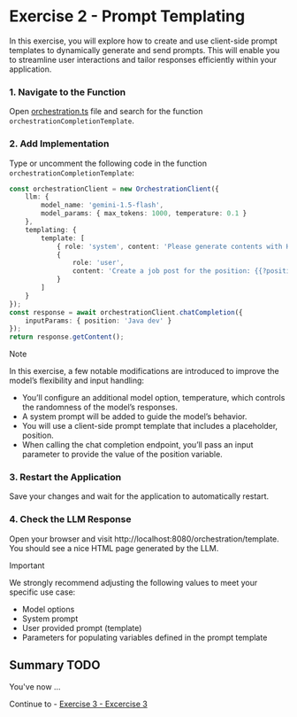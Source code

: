 # Exercise 2 - Prompt Templating

In this exercise, you will explore how to create and use client-side prompt templates to dynamically generate and send prompts. 
This will enable you to streamline user interactions and tailor responses efficiently within your application.

### 1. Navigate to the Function 
Open [orchestration.ts](../app/src/orchestration.ts) file and search for the function `orchestrationCompletionTemplate`.

### 2. Add Implementation
Type or uncomment the following code in the function `orchestrationCompletionTemplate`:

```typescript
const orchestrationClient = new OrchestrationClient({
    llm: {
        model_name: 'gemini-1.5-flash',
        model_params: { max_tokens: 1000, temperature: 0.1 }
    },
    templating: {
        template: [
            { role: 'system', content: 'Please generate contents with HTML tags.' },
            {
                role: 'user',
                content: 'Create a job post for the position: {{?position}}.'
            }
        ]
    }
});
const response = await orchestrationClient.chatCompletion({
    inputParams: { position: 'Java dev' }
});
return response.getContent();
```

> [!NOTE]
> In this exercise, a few notable modifications are introduced to improve the model’s flexibility and input handling:
> - You’ll configure an additional model option, temperature, which controls the randomness of the model’s responses.
> - A system prompt will be added to guide the model’s behavior.
> - You will use a client-side prompt template that includes a placeholder, position.
> - When calling the chat completion endpoint, you’ll pass an input parameter to provide the value of the position variable.

### 3. Restart the Application
Save your changes and wait for the application to automatically restart.

### 4. Check the LLM Response
Open your browser and visit http://localhost:8080/orchestration/template. 
You should see a nice HTML page generated by the LLM.

> [!IMPORTANT]
> We strongly recommend adjusting the following values to meet your specific use case:
> - Model options
> - System prompt
> - User provided prompt (template)
> - Parameters for populating variables defined in the prompt template

## Summary TODO

You've now ...

Continue to - [Exercise 3 - Excercise 3 ](../ex3/README.md)

